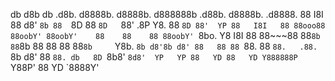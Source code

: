 db   d8b   db  .d8b.  d8888b. d8888b. d888888b  .d88b.  d8888b. .d8888.
88   I8I   88 d8' `8b 88  `8D 88  `8D   `88'   .8P  Y8. 88  `8D 88'  YP
88   I8I   88 88ooo88 88oobY' 88oobY'    88    88    88 88oobY' `8bo.
Y8   I8I   88 88~~~88 88`8b   88`8b      88    88    88 88`8b     `Y8b.
`8b d8'8b d8' 88   88 88 `88. 88 `88.   .88.   `8b  d8' 88 `88. db   8D
 `8b8' `8d8'  YP   YP 88   YD 88   YD Y888888P  `Y88P'  88   YD `8888Y'